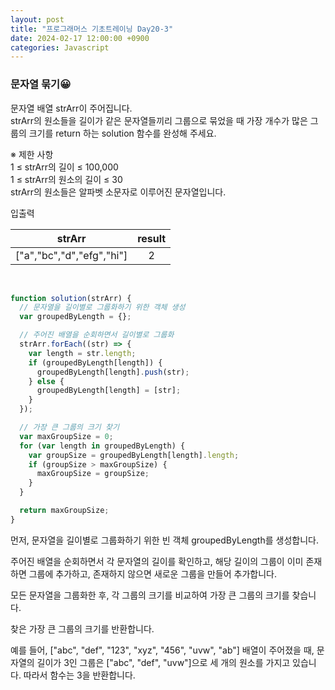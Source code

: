```yaml
---
layout: post
title: "프로그래머스 기초트레이닝 Day20-3"
date: 2024-02-17 12:00:00 +0900
categories: Javascript
---
```


### 문자열 묶기😀

문자열 배열 strArr이 주어집니다.<br>
strArr의 원소들을 길이가 같은 문자열들끼리 그룹으로 묶었을 때 가장 개수가 많은 그룹의 크기를 return 하는 solution 함수를 완성해 주세요.<br>

※ 제한 사항<br>
1 ≤ strArr의 길이 ≤ 100,000<br>
1 ≤ strArr의 원소의 길이 ≤ 30<br>
strArr의 원소들은 알파벳 소문자로 이루어진 문자열입니다.<br>

입출력 <br>

|          strArr           | result |
| :-----------------------: | :----: |
| ["a","bc","d","efg","hi"] |   2    |

<br>

```javascript
function solution(strArr) {
  // 문자열을 길이별로 그룹화하기 위한 객체 생성
  var groupedByLength = {};

  // 주어진 배열을 순회하면서 길이별로 그룹화
  strArr.forEach((str) => {
    var length = str.length;
    if (groupedByLength[length]) {
      groupedByLength[length].push(str);
    } else {
      groupedByLength[length] = [str];
    }
  });

  // 가장 큰 그룹의 크기 찾기
  var maxGroupSize = 0;
  for (var length in groupedByLength) {
    var groupSize = groupedByLength[length].length;
    if (groupSize > maxGroupSize) {
      maxGroupSize = groupSize;
    }
  }

  return maxGroupSize;
}
```

먼저, 문자열을 길이별로 그룹화하기 위한 빈 객체 groupedByLength를 생성합니다.<br>

주어진 배열을 순회하면서 각 문자열의 길이를 확인하고, 해당 길이의 그룹이 이미 존재하면 그룹에 추가하고, 존재하지 않으면 새로운 그룹을 만들어 추가합니다.<br>

모든 문자열을 그룹화한 후, 각 그룹의 크기를 비교하여 가장 큰 그룹의 크기를 찾습니다.<br>

찾은 가장 큰 그룹의 크기를 반환합니다.<br>

예를 들어, ["abc", "def", "123", "xyz", "456", "uvw", "ab"] 배열이 주어졌을 때, 문자열의 길이가 3인 그룹은 ["abc", "def", "uvw"]으로 세 개의 원소를 가지고 있습니다. 따라서 함수는 3을 반환합니다.<br>
